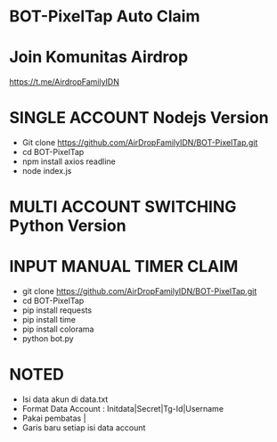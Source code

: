 # BOT-PixelTap Auto Claim
# Join Komunitas Airdrop 
https://t.me/AirdropFamilyIDN

# SINGLE ACCOUNT Nodejs Version
- Git clone https://github.com/AirDropFamilyIDN/BOT-PixelTap.git
- cd BOT-PixelTap
- npm install axios readline
- node index.js

# MULTI ACCOUNT SWITCHING Python Version
# INPUT MANUAL TIMER CLAIM
- git clone https://github.com/AirDropFamilyIDN/BOT-PixelTap.git
- cd BOT-PixelTap
- pip install requests
- pip install time
- pip install colorama
- python bot.py

# NOTED
- Isi data akun di data.txt
- Format Data Account : Initdata|Secret|Tg-Id|Username
- Pakai pembatas |
- Garis baru setiap isi data account
